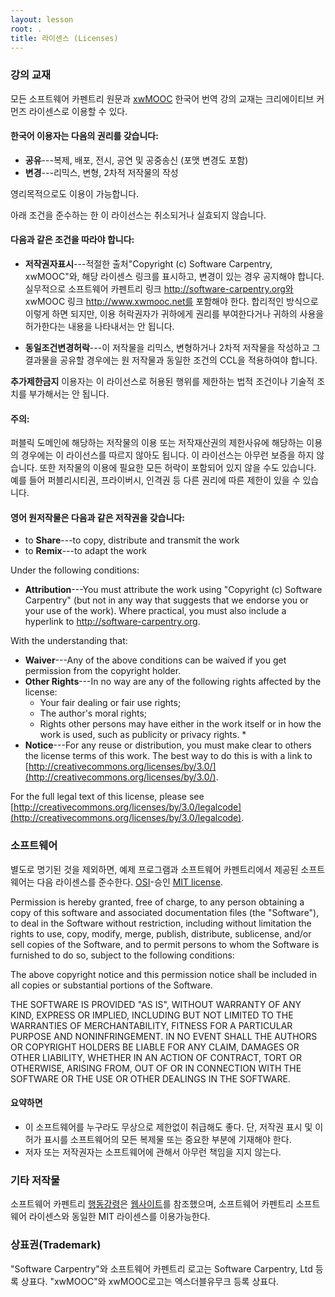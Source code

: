 ```yaml
---
layout: lesson
root: .
title: 라이센스 (Licenses)
---
```

### 강의 교재

모든 소프트웨어 카펜트리 원문과 [xwMOOC](http://www.xwmooc.net) 한국어 번역 강의 교재는 크리에이티브 커먼즈 라이센스로 이용할 수 있다.

#### 한국어 이용자는 다음의 권리를 갖습니다:

* **공유**---복제, 배포, 전시, 공연 및 공중송신 (포맷 변경도 포함)
* **변경**---리믹스, 변형, 2차적 저작물의 작성

영리목적으로도 이용이 가능합니다.

아래 조건을 준수하는 한 이 라이선스는 취소되거나 실효되지 않습니다.

#### 다음과 같은 조건을 따라야 합니다:

* **저작권자표시**---적절한 출처"Copyright (c) Software Carpentry, xwMOOC"와, 
해당 라이센스 링크를 표시하고, 변경이 있는 경우 공지해야 합니다. 실무적으로 소프트웨어 카펜트리 링크 
http://software-carpentry.org와 xwMOOC 링크 http://www.xwmooc.net를 포함해야 한다.
합리적인 방식으로 이렇게 하면 되지만, 이용 허락권자가 귀하에게 권리를 부여한다거나 
귀하의 사용을 허가한다는 내용을 나타내서는 안 됩니다.

* **동일조건변경허락**---이 저작물을 리믹스, 변형하거나 2차적 저작물을 작성하고 그 결과물을 
공유할 경우에는 원 저작물과 동일한 조건의 CCL을 적용하여야 합니다.

**추가제한금지** 이용자는 이 라이선스로 허용된 행위를 제한하는 법적 조건이나 기술적 조치를 
부가해서는 안 됩니다.

#### 주의:
퍼블릭 도메인에 해당하는 저작물의 이용 또는 저작재산권의 제한사유에 해당하는 이용의 경우에는 이 라이선스를 따르지 않아도 됩니다.
이 라이선스는 아무런 보증을 하지 않습니다. 또한 저작물의 이용에 필요한 모든 허락이 포함되어 있지 않을 수도 있습니다. 
예를 들어 퍼블리시티권, 프라이버시, 인격권 등 다른 권리에 따른 제한이 있을 수 있습니다.

#### 영어 원저작물은 다음과 같은 저작권을 갖습니다:

* to **Share**---to copy, distribute and transmit the work
* to **Remix**---to adapt the work

Under the following conditions:

* **Attribution**---You must attribute the work using "Copyright (c)
  Software Carpentry" (but not in any way that suggests that we
  endorse you or your use of the work).  Where practical, you must
  also include a hyperlink to http://software-carpentry.org.

With the understanding that:

* **Waiver**---Any of the above conditions can be waived if you get
  permission from the copyright holder.
* **Other Rights**---In no way are any of the following rights
  affected by the license:
    * Your fair dealing or fair use rights;
    * The author's moral rights;
    * Rights other persons may have either in the work itself or in
      how the work is used, such as publicity or privacy rights.  *
* **Notice**---For any reuse or distribution, you must make clear to
  others the license terms of this work. The best way to do this is
  with a link to
  [http://creativecommons.org/licenses/by/3.0/](http://creativecommons.org/licenses/by/3.0/).

For the full legal text of this license, please see
[http://creativecommons.org/licenses/by/3.0/legalcode](http://creativecommons.org/licenses/by/3.0/legalcode).

### 소프트웨어

별도로 명기된 것을 제외하면, 예제 프로그램과 소프트웨어 카펜트리에서 제공된 소프트웨어는 다음 라이센스를 준수한다.
[OSI](http://opensource.org)-승인
[MIT license](http://opensource.org/licenses/mit-license.html).

Permission is hereby granted, free of charge, to any person obtaining
a copy of this software and associated documentation files (the
"Software"), to deal in the Software without restriction, including
without limitation the rights to use, copy, modify, merge, publish,
distribute, sublicense, and/or sell copies of the Software, and to
permit persons to whom the Software is furnished to do so, subject to
the following conditions:

The above copyright notice and this permission notice shall be
included in all copies or substantial portions of the Software.

THE SOFTWARE IS PROVIDED "AS IS", WITHOUT WARRANTY OF ANY KIND,
EXPRESS OR IMPLIED, INCLUDING BUT NOT LIMITED TO THE WARRANTIES OF
MERCHANTABILITY, FITNESS FOR A PARTICULAR PURPOSE AND
NONINFRINGEMENT. IN NO EVENT SHALL THE AUTHORS OR COPYRIGHT HOLDERS BE
LIABLE FOR ANY CLAIM, DAMAGES OR OTHER LIABILITY, WHETHER IN AN ACTION
OF CONTRACT, TORT OR OTHERWISE, ARISING FROM, OUT OF OR IN CONNECTION
WITH THE SOFTWARE OR THE USE OR OTHER DEALINGS IN THE SOFTWARE.

#### 요약하면 
  - 이 소프트웨어를 누구라도 무상으로 제한없이 취급해도 좋다. 단, 저작권 표시 및 이 허가 표시를 소프트웨어의 모든 복제물 또는 중요한 부분에 기재해야 한다.
  - 저자 또는 저작권자는 소프트웨어에 관해서 아무런 책임을 지지 않는다.

### 기타 저작물

소프트웨어 카펜트리 [행동강령](CODE_OF_CONDUCT.html)은 
[웹사이트](https://github.com/Bantik/contributor_covenant/blob/master/LICENSE)를 참조했으며,
소프트웨어 카펜트리 소프트웨어 라이센스와 동일한 MIT 라이센스를 이용가능한다.

### 상표권(Trademark)

"Software Carpentry"와 소프트웨어 카펜트리 로고는 Software Carpentry, Ltd 등록 상표다.
"xwMOOC"와 xwMOOC로고는 엑스더블유무크 등록 상표다.